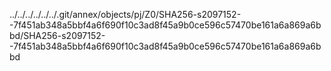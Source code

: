 ../../../../../../.git/annex/objects/pj/Z0/SHA256-s2097152--7f451ab348a5bbf4a6f690f10c3ad8f45a9b0ce596c57470be161a6a869a6bbd/SHA256-s2097152--7f451ab348a5bbf4a6f690f10c3ad8f45a9b0ce596c57470be161a6a869a6bbd